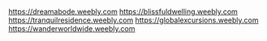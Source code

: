 https://dreamabode.weebly.com https://blissfuldwelling.weebly.com https://tranquilresidence.weebly.com https://globalexcursions.weebly.com https://wanderworldwide.weebly.com

